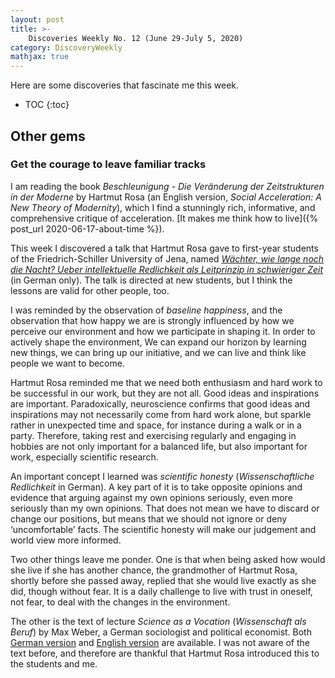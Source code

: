 ```yaml
---
layout: post
title: >-
    Discoveries Weekly No. 12 (June 29-July 5, 2020)
category: DiscoveryWeekly
mathjax: true
---
```


Here are some discoveries that fascinate me this week.

* TOC
{:toc}

## Other gems

### Get the courage to leave familiar tracks

I am reading the book *Beschleunigung - Die Veränderung der Zeitstrukturen in
der Moderne* by Hartmut Rosa (an English version, *Social Acceleration: A New
Theory of Modernity*), which I find a stunningly rich, informative, and
comprehensive critique of acceleration. [It makes me think how to live]({%
post_url 2020-06-17-about-time %}).

This week I discovered a talk that Hartmut Rosa gave to first-year students of
the Friedrich-Schiller University of Jena, named [*Wächter, wie lange noch die
Nacht? Ueber intellektuelle Redlichkeit als Leitprinzip in schwieriger
Zeit*](https://www.youtube.com/watch?v=koWklQKd7yU) (in German only). The talk
is directed at new students, but I think the lessons are valid for other people,
too.

I was reminded by the observation of *baseline happiness*, and the observation
that how happy we are is strongly influenced by how we perceive our environment
and how we participate in shaping it. In order to actively shape the
environment, We can expand our horizon by learning new
things, we can bring up our initiative, and we can live and think like people we
want to become.

Hartmut Rosa reminded me that we need both enthusiasm and hard work to be
successful in our work, but they are not all. Good ideas and inspirations are
important. Paradoxically, neuroscience confirms that good ideas and inspirations
may not necessarily come from hard work alone, but sparkle rather in unexpected
time and space, for instance during a walk or in a party. Therefore, taking rest
and exercising regularly and engaging in hobbies are not only important for a
balanced life, but also important for work, especially scientific research.

An important concept I learned was *scientific honesty* (*Wissenschaftliche
Redlichkeit* in German). A key part of it is to take opposite opinions and
evidence that arguing against my own opinions seriously, even more seriously
than my own opinions. That does not mean we have to discard or change our
positions, but means that we should not ignore or deny
&lsquo;uncomfortable&rsquo; facts. The scientific honesty will make our
judgement and world view more informed.

Two other things leave me ponder. One is that when being asked how would she live
if she has another chance, the grandmother of Hartmut Rosa, shortly before she
passed away, replied that she would live exactly as she did, though without
fear. It is a daily challenge to live with trust in oneself, not fear, to deal
with the changes in the environment.

The other is the text of lecture *Science as a Vocation* (*Wissenschaft als
Beruf*) by Max Weber, a German sociologist and political economist. Both [German
version](https://de.wikisource.org/wiki/Wissenschaft_als_Beruf) and [English
version](http://www.wisdom.weizmann.ac.il/~oded/X/WeberScienceVocation.pdf) are
available. I was not aware of the text before, and therefore are thankful that
Hartmut Rosa introduced this to the students and me.
